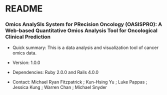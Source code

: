 # README #

### Omics AnalySIs System for PRecision Oncology (OASISPRO): A Web-based Quantitative Omics Analysis Tool for Oncological Clinical Prediction ###

* Quick summary:
This is a data analysis and visualization tool of cancer omics data.

* Version: 
1.0.0

* Dependencies: 
Ruby 2.0.0 and Rails 4.0.0

* Contact: 
Michael Ryan Fitzpatrick <mfitz3 at stanford.edu>;
Kun-Hsing Yu <khyu at stanford.edu>; 
Luke Pappas <lpappas9 at stanford.edu>; 
Jessica Kung <jzkung at stanford.edu>;
Warren Chan <wchan28 at stanford.edu>;
Michael Snyder <mpsnyder at stanford.edu>